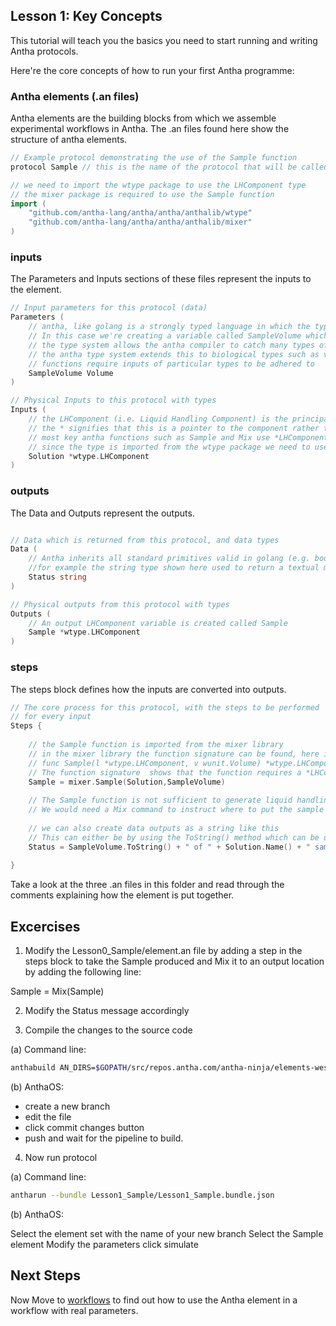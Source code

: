 ## Lesson 1: Key Concepts

This tutorial will teach you the basics you need to start running and writing Antha protocols. 

Here're the core concepts of how to run your first Antha programme:

### Antha elements (.an files)
Antha elements are the building blocks from which we assemble experimental workflows in Antha. 
The .an files found here show the structure of antha elements. 


```go
// Example protocol demonstrating the use of the Sample function
protocol Sample // this is the name of the protocol that will be called in a workflow or other antha element

```


```go
// we need to import the wtype package to use the LHComponent type
// the mixer package is required to use the Sample function
import (
	"github.com/antha-lang/antha/antha/anthalib/wtype"
	"github.com/antha-lang/antha/antha/anthalib/mixer"
)
```




### inputs


The Parameters and Inputs sections of these files represent the inputs to the element. 


```go
// Input parameters for this protocol (data)
Parameters (
	// antha, like golang is a strongly typed language in which the type of a variable must be declared.
	// In this case we're creating a variable called SampleVolume which is of type Volume;
	// the type system allows the antha compiler to catch many types of common errors before the programme is run
	// the antha type system extends this to biological types such as volumes here.
	// functions require inputs of particular types to be adhered to
	SampleVolume Volume 
)
```


```go
// Physical Inputs to this protocol with types
Inputs (
	// the LHComponent (i.e. Liquid Handling Component) is the principal liquidhandling type in antha 
	// the * signifies that this is a pointer to the component rather than the component itself
	// most key antha functions such as Sample and Mix use *LHComponent rather than LHComponent
	// since the type is imported from the wtype package we need to use  *wtype.LHComponent rather than simply *LHComponent
	Solution *wtype.LHComponent
)
```


### outputs


The Data and Outputs represent the outputs. 



```go

// Data which is returned from this protocol, and data types
Data (
	// Antha inherits all standard primitives valid in golang (e.g. bool, float64, string, int etc...); 
	//for example the string type shown here used to return a textual message 
	Status string
)
```


```go
// Physical outputs from this protocol with types
Outputs (
	// An output LHComponent variable is created called Sample
	Sample *wtype.LHComponent
)
```


### steps

The steps block defines how the inputs are converted into outputs. 

```go
// The core process for this protocol, with the steps to be performed
// for every input
Steps {
	
	// the Sample function is imported from the mixer library
	// in the mixer library the function signature can be found, here it is:
	// func Sample(l *wtype.LHComponent, v wunit.Volume) *wtype.LHComponent {
	// The function signature  shows that the function requires a *LHComponent and a Volume and returns an *LHComponent	
	Sample = mixer.Sample(Solution,SampleVolume)
	
	// The Sample function is not sufficient to generate liquid handling instructions alone,
	// We would need a Mix command to instruct where to put the sample
	
	// we can also create data outputs as a string like this
	// This can either be by using the ToString() method which can be used on units, such as volumes, and the .Name() method on an LHComponent  
	Status = SampleVolume.ToString() + " of " + Solution.Name() + " sampled"
	
}
```


Take a look at the three .an files in this folder and read through the comments explaining how the element is put together. 


## Excercises

1. Modify the Lesson0_Sample/element.an file by adding a step in the steps block to take the Sample produced and Mix it to an output location by adding the following line:

Sample = Mix(Sample)

2. Modify the Status message accordingly

3. Compile the changes to the source code


(a) Command line:

```bash
anthabuild AN_DIRS=$GOPATH/src/repos.antha.com/antha-ninja/elements-westeros
```

(b) AnthaOS: 

- create a new branch
- edit the file
- click commit changes button
- push and wait for the pipeline to build.

4. Now run protocol

(a) Command line:

```bash
antharun --bundle Lesson1_Sample/Lesson1_Sample.bundle.json
```

(b) AnthaOS:

Select the element set with the name of your new branch 
Select the Sample element 
Modify the parameters
click simulate

## Next Steps

Now Move to [workflows](readme_Lesson1_runningworkflows.md) to find out how to use the Antha element in a workflow with real parameters.

